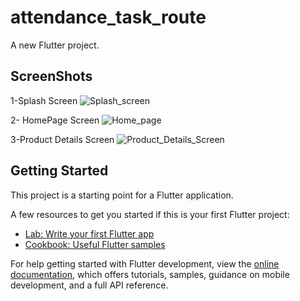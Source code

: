 # attendance_task_route

A new Flutter project.

## ScreenShots

1-Splash Screen
![Splash_screen](https://github.com/user-attachments/assets/ac1e2620-3d66-470d-a67f-72e372178f72)

2- HomePage Screen
![Home_page](https://github.com/user-attachments/assets/b272b58d-e32c-4502-986b-0afa7a94aee3)

3-Product Details Screen
![Product_Details_Screen](https://github.com/user-attachments/assets/9ada3037-ed68-4253-a7f6-55a6e8abdd5d)



## Getting Started

This project is a starting point for a Flutter application.

A few resources to get you started if this is your first Flutter project:

- [Lab: Write your first Flutter app](https://docs.flutter.dev/get-started/codelab)
- [Cookbook: Useful Flutter samples](https://docs.flutter.dev/cookbook)

For help getting started with Flutter development, view the
[online documentation](https://docs.flutter.dev/), which offers tutorials,
samples, guidance on mobile development, and a full API reference.

